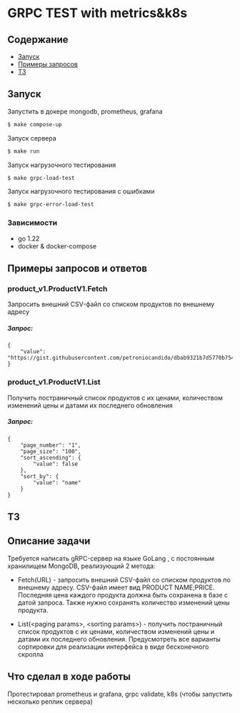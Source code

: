# GRPC TEST with metrics&k8s 

## Содержание 
- [Запуск](#запуск)
- [Примеры запросов](#примеры-запросов)
- [ТЗ](#тз)
## Запуск
Запустить в докере mongodb, prometheus, grafana
```sh
$ make compose-up
```
Запуск сервера
```sh
$ make run
```
Запуск нагрузочного тестирования
```sh
$ make grpc-load-test
```
Запуск нагрузочного тестирования c ошибками
```sh
$ make grpc-error-load-test
```
### Зависимости
- go 1.22
- docker & docker-compose



## Примеры запросов и ответов

### product_v1.ProductV1.Fetch

Запросить внешний CSV-файл со списком продуктов по внешнему адресу

##### Запрос:
```
{
    "value": "https://gist.githubusercontent.com/petroniocandido/dbab9321b7d5770b7549682436bb2073/raw/6b41d4a7d1a1f610baed5b0df3802daca8672bc3/products.csv"
}

```

### product_v1.ProductV1.List

Получить постраничный список продуктов с их ценами, количеством изменений цены и датами их последнего обновления

##### Запрос:
```
{
    "page_number": "1",
    "page_size": "100",
    "sort_ascending": {
        "value": false
    },
    "sort_by": {
        "value": "name"
    }
}
```


## ТЗ
## Описание задачи
Требуется написать gRPC-сервер на языке GoLang , с постоянным хранилищем MongoDB, реализующий 2 метода:

- Fetch(URL) - запросить внешний CSV-файл со списком продуктов по внешнему адресу. CSV-файл имеет вид PRODUCT NAME;PRICE. Последняя цена каждого продукта должна быть сохранена в базе с датой запроса. Также нужно сохранять количество изменений цены продукта.

- List(&lt;paging params&gt;, &lt;sorting params&gt;) - получить постраничный список продуктов с их ценами, количеством изменений цены и датами их последнего обновления. Предусмотреть все варианты сортировки для реализации интерфейса в виде бесконечного скролла

## Что сделал в ходе работы

Протестировал prometheus и grafana, grpc validate, k8s (чтобы запустить несколько реплик сервера) 

